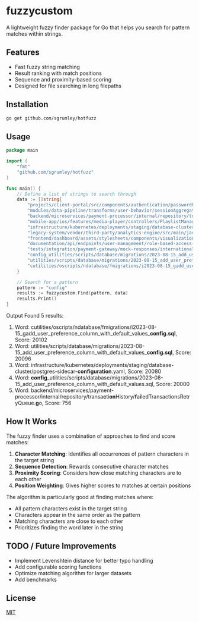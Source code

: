 # fuzzycustom

A lightweight fuzzy finder package for Go that helps you search for pattern matches within strings.

## Features

- Fast fuzzy string matching
- Result ranking with match positions
- Sequence and proximity-based scoring
- Designed for file searching in long filepaths

## Installation

```bash
go get github.com/sgrumley/hotfuzz
```

## Usage

```go
package main

import (
	"fmt"
	"github.com/sgrumley/hotfuzz"
)

func main() {
	// Define a list of strings to search through
	data := []string{
		"projects/client-portal/src/components/authentication/passwordReset/PasswordResetConfirmation.jsx",
		"modules/data-pipeline/transforms/user-behavior/sessionAggregation/dailyActiveUsersCalculator.py",
		"backend/microservices/payment-processor/internal/repository/transactionHistory/failedTransactionsRetryQueue.go",
		"mobile-app/ios/features/media-player/controllers/PlaylistManagementViewController.swift",
		"infrastructure/kubernetes/deployments/staging/database-cluster/postgres-sidecar-configuration.yaml",
		"legacy-system/vendor/third-party/analytics-engine/src/main/java/com/example/reporting/WeeklyUserActivityReportGenerator.java",
		"frontend/dashboard/assets/stylesheets/components/visualization/interactive-charts/heatMapColorPalette.scss",
		"documentation/api/endpoints/user-management/role-based-access-control/permissionMatrixDefinition.md",
		"tests/integration/payment-gateway/mock-responses/international-transactions/currency-conversion-with-fees.json",
		"config_utilities/scripts/database/migrations/2023-08-15_add_user_preference_column_with_default_values.sql",
		"utilities/scripts/database/migrations/2023-08-15_add_user_preference_column_with_default_values_config.sql",
		"cutilities/oscripts/ndatabase/fmigrations/i2023-08-15_gadd_user_preference_column_with_default_values_config.sql",
	}

	// Search for a pattern
	pattern := "config"
	results := fuzzycustom.Find(pattern, data)
    results.Print()
}

```

Output
Found 5 results:
1. Word: cutilities/oscripts/ndatabase/fmigrations/i2023-08-15_gadd_user_preference_column_with_default_values_**config.sql**, Score: 20102
2. Word: utilities/scripts/database/migrations/2023-08-15_add_user_preference_column_with_default_values_**config.sql**, Score: 20096
3. Word: infrastructure/kubernetes/deployments/staging/database-cluster/postgres-sidecar-**configuration**.yaml, Score: 20080
4. Word: **config**_utilities/scripts/database/migrations/2023-08-15_add_user_preference_column_with_default_values.sql, Score: 20000
5. Word: backend/microservices/payment-processor/internal/repository/transa**c**ti**on**History/**f**a**i**ledTransactionsRetryQueue.**g**o, Score: 756


## How It Works

The fuzzy finder uses a combination of approaches to find and score matches:

1. **Character Matching**: Identifies all occurrences of pattern characters in the target string
2. **Sequence Detection**: Rewards consecutive character matches
3. **Proximity Scoring**: Considers how close matching characters are to each other
4. **Position Weighting**: Gives higher scores to matches at certain positions

The algorithm is particularly good at finding matches where:
- All pattern characters exist in the target string
- Characters appear in the same order as the pattern
- Matching characters are close to each other
- Prioritizes finding the word later in the string

## TODO / Future Improvements

- Implement Levenshtein distance for better typo handling
- Add configurable scoring functions
- Optimize matching algorithm for larger datasets
- Add benchmarks

## License

[MIT](LICENSE)
